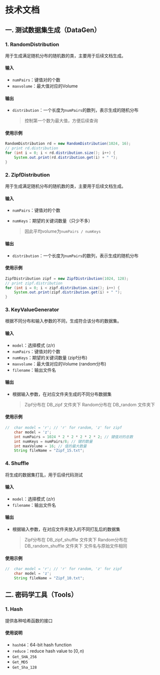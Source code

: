 # 技术文档

## 一. 测试数据集生成（DataGen）

### 1. RandomDistribution

用于生成满足随机分布的随机数的类，主要用于后续文档生成。

#### 输入

- `numPairs`：键值对的个数
- `maxvolume`：最大值对应的Volume

#### 输出

- `distribution`：一个长度为`numPairs`的数列，表示生成的随机分布
    > 控制第一个数为最大值，方便后续查询

#### 使用示例

```java
RandomDistribution rd = new RandomDistribution(1024, 16);
// print rd.distribution
for (int i = 0; i < rd.distribution.size(); i++) {
    System.out.print(rd.distribution.get(i) + " ");
}
```

### 2. ZipfDistribution

用于生成满足随机分布的随机数的类，主要用于后续文档生成。

#### 输入

- `numPairs`：键值对的个数
- `numKeys`：期望的关键词数量（只少不多）

    > 因此平均volume为`numPairs / numKeys`

#### 输出

- `distribution`：一个长度为`numPairs`的数列，表示生成的随机分布

#### 使用示例

```java
ZipfDistribution zipf = new ZipfDistribution(1024, 128);
// print zipf.distribution
for (int i = 0; i < zipf.distribution.size(); i++) {
    System.out.print(zipf.distribution.get(i) + " ");
}
```

### 3. KeyValueGenerator

根据不同分布和输入参数的不同，生成符合该分布的数据集。

#### 输入

- `model`：选择模式 (z/r)
- `numPairs`：键值对的个数
- `numKeys`：期望的关键词数量 (zipf分布)
- `maxvolume`：最大值对应的Volume (random分布)
- `filename`：输出文件名


#### 输出

- 根据输入参数，在对应文件夹生成的不同分布数据集
  > Zipf分布在 DB_zipf 文件夹下
  > Random分布在 DB_random 文件夹下

#### 使用示例

```java
//  char model = 'r'; // 'r' for random, 'z' for zipf
    char model = 'z';
    int numPairs = 1024 * 2 * 2 * 2 * 2 * 2; // 键值对的总数
    int numKeys = numPairs/8; // 键的数量
    int maxVolume = 16; // 值的最大数量
    String fileName = "Zipf_15.txt";
```

### 4. Shuffle

将生成的数据集打乱，用于后续代码测试

#### 输入

- `model`：选择模式 (z/r)
- `filename`：输出文件名

#### 输出

- 根据输入参数，在对应文件夹放入的不同打乱后的数据集
  > Zipf分布在 DB_zipf_shuffle 文件夹下
  > Random分布在 DB_random_shuffle 文件夹下
  > 文件名与原始文件相同

#### 使用示例

```java
//  char model = 'r'; // 'r' for random, 'z' for zipf
    char model = 'z';
    String fileName = "Zipf_10.txt";
```

## 二. 密码学工具（Tools）

### 1. Hash

提供各种哈希函数的接口

#### 使用说明

- `hash64`：64-bit hash function
- `reduce`：reduce hash value to $[0,n)$
- `Get_SHA_256`
- `Get_MD5`
- `Get_Sha_128`
